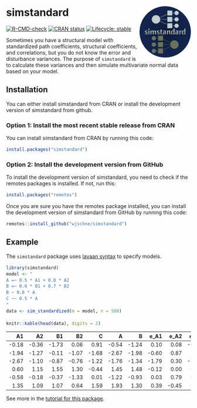 
<!-- README.md is generated from README.Rmd. Please edit that file -->

# simstandard [<img src="man/figures/logo.png" style="float: right;" width="140" alt="logo" />](https://wjschne.github.io/simstandard/)

<!-- badges: start -->

[![R-CMD-check](https://github.com/wjschne/simstandard/workflows/R-CMD-check/badge.svg)](https://github.com/wjschne/simstandard/actions)
[![CRAN
status](https://www.r-pkg.org/badges/version/simstandard)](https://CRAN.R-project.org/package=simstandard)
[![Lifecycle:
stable](https://img.shields.io/badge/lifecycle-stable-brightgreen.svg)](https://lifecycle.r-lib.org/articles/stages.html#stable)
<!-- badges: end -->

Sometimes you have a structural model with standardized path
coefficients, structural coefficients, and correlations, but you do not
know the error and disturbance variances. The purpose of `simstandard`
is to calculate these variances and then simulate multivariate normal
data based on your model.

## Installation

You can either install simstandard from CRAN or install the development
version of simstandard from github.

### Option 1: Install the most recent stable release from CRAN

You can install simstandard from CRAN by running this code:

``` r
install.packages("simstandard")
```

### Option 2: Install the development version from GitHub

To install the development version of simstandard, you need to check if
the remotes packages is installed. If not, run this:

``` r
install.packages("remotes")
```

Once you are sure you have the remotes package installed, you can
install the development version of simstandard from GitHub by running
this code:

``` r
remotes::install_github("wjschne/simstandard")
```

## Example

The `simstandard` package uses [lavaan
syntax](https://lavaan.ugent.be/tutorial/syntax1.html) to specify
models.

``` r
library(simstandard)
model <- "
A =~ 0.5 * A1 + 0.8 * A2
B =~ 0.6 * B1 + 0.7 * B2
B ~ 0.8 * A
C ~~ 0.5 * A
"
data <- sim_standardized(m = model, n = 500)

knitr::kable(head(data), digits = 2)
```

|    A1 |    A2 |    B1 |    B2 |     C |     A |     B |  e_A1 |  e_A2 |  e_B1 |  e_B2 |   d_B |
|------:|------:|------:|------:|------:|------:|------:|------:|------:|------:|------:|------:|
| -0.18 | -0.36 | -1.73 |  0.06 |  0.91 | -0.54 | -1.24 |  0.10 |  0.08 | -0.99 |  0.93 | -0.80 |
| -1.94 | -1.27 | -0.11 | -1.07 | -1.68 | -2.67 | -1.98 | -0.60 |  0.87 |  1.08 |  0.31 |  0.16 |
| -2.67 | -1.10 | -0.87 | -0.76 | -1.22 | -1.76 | -1.34 | -1.79 |  0.30 | -0.07 |  0.17 |  0.07 |
|  0.60 |  1.15 |  1.55 |  1.30 | -0.44 |  1.45 |  1.48 | -0.12 |  0.00 |  0.66 |  0.26 |  0.32 |
| -0.58 | -0.18 | -0.37 | -1.33 |  0.01 | -1.22 | -0.93 |  0.03 |  0.79 |  0.19 | -0.68 |  0.05 |
|  1.35 |  1.09 |  1.07 |  0.64 |  1.59 |  1.93 |  1.30 |  0.39 | -0.45 |  0.30 | -0.27 | -0.25 |

See more in the [tutorial for this
package](https://wjschne.github.io/simstandard//articles/simstandard_tutorial.html).
